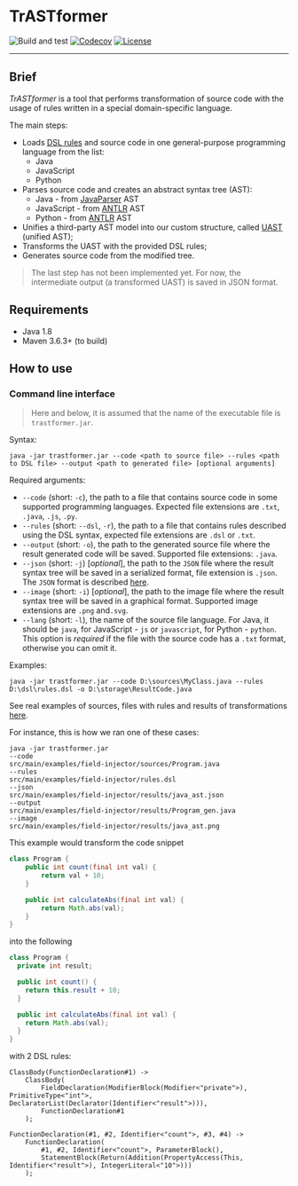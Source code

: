 # TrASTformer

![Build and test](https://github.com/unified-ast/trastformer/workflows/Build%20and%20test/badge.svg)
[![Codecov](https://codecov.io/gh/unified-ast/trastformer/branch/master/graph/badge.svg)](https://codecov.io/gh/unified-ast/unified-ast)
[![License](https://img.shields.io/badge/license-MIT-green.svg)](https://github.com/unified-ast/trastformer/blob/master/LICENSE.txt)
___

## Brief

*TrASTformer* is a tool that performs transformation of source code with the usage of rules written 
in a special domain-specific language.

The main steps:

- Loads [DSL rules](https://github.com/cqfn/astranaut#domain-specific-language) and source code in one general-purpose programming language from the list:
    - Java
    - JavaScript
    - Python
- Parses source code and creates an abstract syntax tree (AST):
    - Java - from [JavaParser](https://javaparser.org/) AST
    - JavaScript - from [ANTLR](https://github.com/antlr/grammars-v4/tree/master/javascript/javascript) AST
    - Python - from [ANTLR](https://github.com/antlr/grammars-v4/tree/master/python/python) AST
- Unifies a third-party AST model into our custom structure, called [UAST](https://github.com/cqfn/uast) (unified AST);
- Transforms the UAST with the provided DSL rules;
- Generates source code from the modified tree.

> The last step has not been implemented yet. For now, the intermediate output (a transformed UAST) is saved in JSON format.

## Requirements

* Java 1.8
* Maven 3.6.3+ (to build)

## How to use

### Command line interface

> Here and below, it is assumed that the name of the executable file is `trastformer.jar`.

Syntax:

```
java -jar trastformer.jar --code <path to source file> --rules <path to DSL file> --output <path to generated file> [optional arguments] 
```

Required arguments:

* `--code` (short: `-c`), the path to a file that contains source code in some supported programming languages.
  Expected file extensions are `.txt`, `.java`, `.js`, `.py`.
* `--rules` (short: `--dsl`, `-r`), the path to a file that contains rules described using the DSL
  syntax, expected file extensions are `.dsl` or `.txt`.
* `--output` (short: `-o`), the path to the generated source file where the result generated code will be saved.
  Supported file extensions: `.java`.
* `--json` (short: `-j`) [*optional*], the path to the `JSON` file where the result syntax tree will be saved
  in a serialized format, file extension is `.json`. The `JSON` format is described [here](https://github.com/cqfn/astranaut#syntax-tree-representation).
* `--image` (short: `-i`) [*optional*], the path to the image file where the result syntax tree will be saved
  in a graphical format. Supported image extensions are `.png` and`.svg`.
* `--lang` (short: `-l`), the name of the source file language. For Java, it should be `java`,
  for JavaScript - `js` or `javascript`, for Python - `python`.
  This option is *required* if the file with the source code has a `.txt` format, otherwise you can omit it.

Examples:

```
java -jar trastformer.jar --code D:\sources\MyClass.java --rules D:\dsl\rules.dsl -o D:\storage\ResultCode.java
```

See real examples of sources, files with rules and results of transformations [here](src/main/examples).

For instance, this is how we ran one of these cases:

```
java -jar trastformer.jar
--code
src/main/examples/field-injector/sources/Program.java
--rules
src/main/examples/field-injector/rules.dsl
--json
src/main/examples/field-injector/results/java_ast.json
--output
src/main/examples/field-injector/results/Program_gen.java
--image
src/main/examples/field-injector/results/java_ast.png
```

This example would transform the code snippet
```java
class Program {
    public int count(final int val) {
        return val + 10;
    }

    public int calculateAbs(final int val) {
        return Math.abs(val);
    }
}
```

into the following

```java
class Program {
  private int result;

  public int count() {
    return this.result + 10;
  }

  public int calculateAbs(final int val) {
    return Math.abs(val);
  }
}
```

with 2 DSL rules:

```
ClassBody(FunctionDeclaration#1) ->
    ClassBody(
        FieldDeclaration(ModifierBlock(Modifier<"private">), PrimitiveType<"int">, DeclaratorList(Declarator(Identifier<"result">))),
        FunctionDeclaration#1
    );

FunctionDeclaration(#1, #2, Identifier<"count">, #3, #4) ->
    FunctionDeclaration(
        #1, #2, Identifier<"count">, ParameterBlock(),
        StatementBlock(Return(Addition(PropertyAccess(This, Identifier<"result">), IntegerLiteral<"10">)))
    );
```